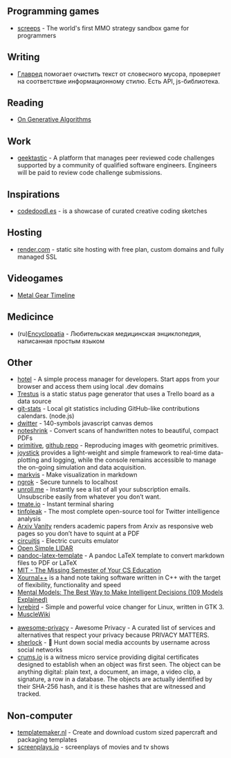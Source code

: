 ## Programming games

* [screeps](https://screeps.com/) - The world's first MMO strategy sandbox game for programmers

## Writing

* [Главред](https://glvrd.ru/) помогает очистить текст от словесного мусора, проверяет на соответствие информационному стилю. Есть API, js-библиотека.

## Reading

* [On Generative Algorithms](http://inconvergent.net/generative/)

## Work

* [geektastic](https://geektastic.com/) - A platform that manages peer reviewed code challenges supported by a community of qualified software engineers. Engineers will be paid to review code challenge submissions.

## Inspirations

* [codedoodl.es](http://codedoodl.es) - is a showcase of curated creative coding sketches

## Hosting

- [render.com](https://render.com/) - static site hosting with free plan, custom domains and fully managed SSL

## Videogames

* [Metal Gear Timeline](http://metalgeartimeline.com/)

## Medicince

* (ru)[Encyclopatia](http://encyclopatia.ru/wiki/Welcome) - Любительская медицинская энциклопедия, написанная простым языком

## Other

* [hotel](https://github.com/typicode/hotel) - A simple process manager for developers. Start apps from your browser and access them using local .dev domains
* [Trestus](https://canonical-ols.github.io/trestus/) is a static status page generator that uses a Trello board as a data source
* [git-stats](https://github.com/IonicaBizau/git-stats) - Local git statistics including GitHub-like contributions calendars. (node.js)
* [dwitter](https://dwitter.net) - 140-symbols javascript canvas demos
* [noteshrink](https://github.com/mzucker/noteshrink) - Convert scans of handwritten notes to beautiful, compact PDFs
* [primitive](https://primitive.lol/), [github repo](http://inconvergent.net/generative/) - Reproducing images with geometric primitives. 
* [joystick](https://github.com/ceyzeriat/joystick) provides a light-weight and simple framework to real-time data-plotting and logging, while the console remains accessible to manage the on-going simulation and data acquisition.
* [markvis](https://markvis.js.org/) - Make visualization in markdown
* [ngrok](https://ngrok.com) - Secure tunnels to localhost
* [unroll.me](https://unroll.me/) - Instantly see a list of all your subscription emails. Unsubscribe easily from whatever you don’t want.
* [tmate.io](https://tmate.io) - Instant terminal sharing
* [tinfoleak](https://github.com/vaguileradiaz/tinfoleak) - The most complete open-source tool for Twitter intelligence analysis
* [Arxiv Vanity](https://www.arxiv-vanity.com/) renders academic papers from Arxiv as responsive web pages so you don’t have to squint at a PDF
* [circuitjs](https://www.falstad.com/circuit/circuitjs.html) - Electric curcuits emulator
* [Open Simple LIDAR](https://hackaday.io/project/20628-open-simple-lidar)
* [pandoc-latex-template](https://github.com/Wandmalfarbe/pandoc-latex-template) - A pandoc LaTeX template to convert markdown files to PDF or LaTeX
* [MIT - The Missing Semester of Your CS Education](https://missing.csail.mit.edu/)
* [Xournal++](https://github.com/xournalpp/xournalpp) is a hand note taking software written in C++ with the target of flexibility, functionality and speed
* [Mental Models: The Best Way to Make Intelligent Decisions (109 Models Explained)](https://fs.blog/mental-models/)
* [lyrebird](https://github.com/chxrlt/lyrebird) - Simple and powerful voice changer for Linux, written in GTK 3.
* [MuscleWiki](https://musclewiki.com)
- [awesome-privacy](https://github.com/pluja/awesome-privacy) - Awesome Privacy - A curated list of services and alternatives that respect your privacy because PRIVACY MATTERS.
- [sherlock](https://github.com/sherlock-project/sherlock) - 🔎 Hunt down social media accounts by username across social networks
- [crums.io](https://crums.io) is a witness micro service providing digital certificates designed to establish when an object was first seen. The object can be anything digital: plain text, a document, an image, a video clip, a signature, a row in a database. The objects are actually identified by their SHA-256 hash, and it is these hashes that are witnessed and tracked.

## Non-computer
- [templatemaker.nl](https://www.templatemaker.nl/en/) - Create and download custom sized papercraft and packaging templates
- [screenplays.io](https://screenplays.io/) - screenplays of movies and tv shows
